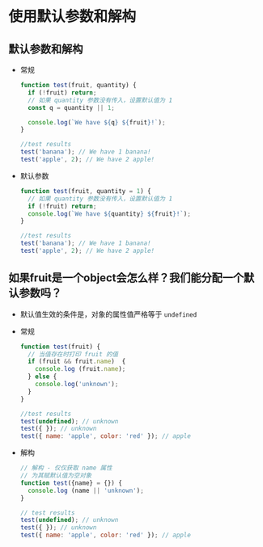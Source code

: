 # 使用默认参数和解构

## 默认参数和解构

  - 常规

    ```javascript
    function test(fruit, quantity) {
      if (!fruit) return;
      // 如果 quantity 参数没有传入，设置默认值为 1
      const q = quantity || 1;

      console.log(`We have ${q} ${fruit}!`);
    }

    //test results
    test('banana'); // We have 1 banana!
    test('apple', 2); // We have 2 apple!
    ```

  - 默认参数

    ```javascript
    function test(fruit, quantity = 1) {
      // 如果 quantity 参数没有传入，设置默认值为 1
      if (!fruit) return;
      console.log(`We have ${quantity} ${fruit}!`);
    }

    //test results
    test('banana'); // We have 1 banana!
    test('apple', 2); // We have 2 apple!
    ```

## 如果fruit是一个object会怎么样？我们能分配一个默认参数吗？

  - 默认值生效的条件是，对象的属性值严格等于 `undefined`

  - 常规

    ```javascript
    function test(fruit) {
      // 当值存在时打印 fruit 的值
      if (fruit && fruit.name)  {
        console.log (fruit.name);
      } else {
        console.log('unknown');
      }
    }

    //test results
    test(undefined); // unknown
    test({ }); // unknown
    test({ name: 'apple', color: 'red' }); // apple
    ```

  - 解构

    ```javascript
    // 解构 - 仅仅获取 name 属性
    // 为其赋默认值为空对象
    function test({name} = {}) {
      console.log (name || 'unknown');
    }

    // test results
    test(undefined); // unknown
    test({ }); // unknown
    test({ name: 'apple', color: 'red' }); // apple
    ```
